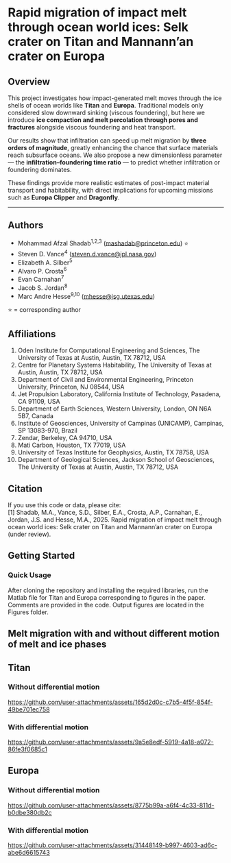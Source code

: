 # Rapid migration of impact melt through ocean world ices: Selk crater on Titan and Mannann’an crater on Europa

## Overview

This project investigates how impact-generated melt moves through the ice shells of ocean worlds like **Titan** and **Europa**. Traditional models only considered slow downward sinking (viscous foundering), but here we introduce **ice compaction and melt percolation through pores and fractures** alongside viscous foundering and heat transport.

Our results show that infiltration can speed up melt migration by **three orders of magnitude**, greatly enhancing the chance that surface materials reach subsurface oceans. We also propose a new dimensionless parameter — the **infiltration–foundering time ratio** — to predict whether infiltration or foundering dominates.

These findings provide more realistic estimates of post-impact material transport and habitability, with direct implications for upcoming missions such as **Europa Clipper** and **Dragonfly**.


---

## Authors
- Mohammad Afzal Shadab<sup>1,2,3</sup> (mashadab@princeton.edu) ⭐
- Steven D. Vance<sup>4</sup> (steven.d.vance@jpl.nasa.gov)
- Elizabeth A. Silber<sup>5</sup>
- Alvaro P. Crosta<sup>6</sup>
- Evan Carnahan<sup>7</sup>
- Jacob S. Jordan<sup>8</sup>
- Marc Andre Hesse<sup>9,10</sup> (mhesse@jsg.utexas.edu)

⭐ = corresponding author  

## Affiliations
1. Oden Institute for Computational Engineering and Sciences, The University of Texas at Austin, Austin, TX 78712, USA  
2. Centre for Planetary Systems Habitability, The University of Texas at Austin, Austin, TX 78712, USA  
3. Department of Civil and Environmental Engineering, Princeton University, Princeton, NJ 08544, USA  
4. Jet Propulsion Laboratory, California Institute of Technology, Pasadena, CA 91109, USA  
5. Department of Earth Sciences, Western University, London, ON N6A 5B7, Canada  
6. Institute of Geosciences, University of Campinas (UNICAMP), Campinas, SP 13083-970, Brazil  
7. Zendar, Berkeley, CA 94710, USA  
8. Mati Carbon, Houston, TX 77019, USA  
9. University of Texas Institute for Geophysics, Austin, TX 78758, USA  
10. Department of Geological Sciences, Jackson School of Geosciences, The University of Texas at Austin, Austin, TX 78712, USA  


## Citation
If you use this code or data, please cite:  
[1] Shadab, M.A., Vance, S.D., Silber, E.A., Crosta, A.P., Carnahan, E., Jordan, J.S. and Hesse, M.A., 2025. Rapid migration of impact melt through ocean world ices: Selk crater on Titan and Mannann’an crater on Europa (under review).

## Getting Started

### Quick Usage
After cloning the repository and installing the required libraries, run the Matlab file for Titan and Europa corresponding to figures in the paper.
Comments are provided in the code. Output figures are located in the Figures folder.

## Melt migration with and without different motion of melt and ice phases

## Titan
### Without differential motion
https://github.com/user-attachments/assets/165d2d0c-c7b5-4f5f-854f-49be701ec758


### With differential motion
https://github.com/user-attachments/assets/9a5e8edf-5919-4a18-a072-86fe3f0685c1


## Europa
### Without differential motion
https://github.com/user-attachments/assets/8775b99a-a6f4-4c33-811d-b0dbe380db2c

### With differential motion
https://github.com/user-attachments/assets/31448149-b997-4603-ad6c-abe6d6615743

